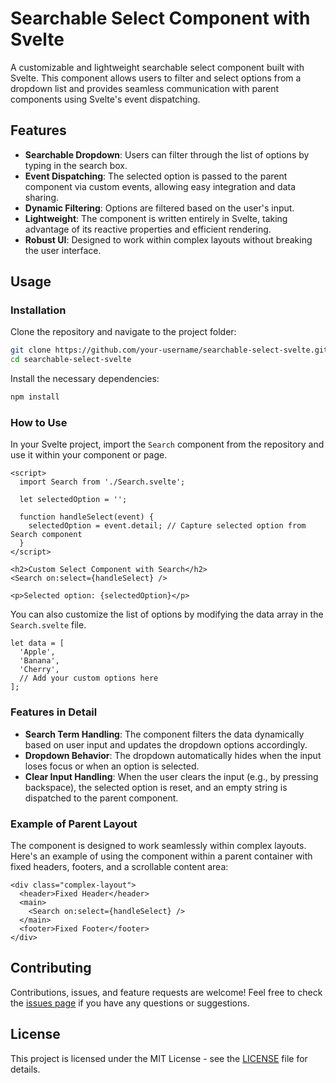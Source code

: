 # Searchable Select Component with Svelte

A customizable and lightweight searchable select component built with Svelte. This component allows users to filter and select options from a dropdown list and provides seamless communication with parent components using Svelte's event dispatching.

## Features

- **Searchable Dropdown**: Users can filter through the list of options by typing in the search box.
- **Event Dispatching**: The selected option is passed to the parent component via custom events, allowing easy integration and data sharing.
- **Dynamic Filtering**: Options are filtered based on the user's input.
- **Lightweight**: The component is written entirely in Svelte, taking advantage of its reactive properties and efficient rendering.
- **Robust UI**: Designed to work within complex layouts without breaking the user interface.

## Usage

### Installation

Clone the repository and navigate to the project folder:

```bash
git clone https://github.com/your-username/searchable-select-svelte.git
cd searchable-select-svelte
```

Install the necessary dependencies:

```bash
npm install
```

### How to Use

In your Svelte project, import the `Search` component from the repository and use it within your component or page.

```svelte
<script>
  import Search from './Search.svelte';

  let selectedOption = '';

  function handleSelect(event) {
    selectedOption = event.detail; // Capture selected option from Search component
  }
</script>

<h2>Custom Select Component with Search</h2>
<Search on:select={handleSelect} />

<p>Selected option: {selectedOption}</p>
```

You can also customize the list of options by modifying the data array in the `Search.svelte` file.

```svelte
let data = [
  'Apple',
  'Banana',
  'Cherry',
  // Add your custom options here
];
```

### Features in Detail

- **Search Term Handling**: The component filters the data dynamically based on user input and updates the dropdown options accordingly.
- **Dropdown Behavior**: The dropdown automatically hides when the input loses focus or when an option is selected.
- **Clear Input Handling**: When the user clears the input (e.g., by pressing backspace), the selected option is reset, and an empty string is dispatched to the parent component.

### Example of Parent Layout

The component is designed to work seamlessly within complex layouts. Here's an example of using the component within a parent container with fixed headers, footers, and a scrollable content area:

```svelte
<div class="complex-layout">
  <header>Fixed Header</header>
  <main>
    <Search on:select={handleSelect} />
  </main>
  <footer>Fixed Footer</footer>
</div>
```

## Contributing

Contributions, issues, and feature requests are welcome! Feel free to check the [issues page](https://github.com/your-username/searchable-select-svelte/issues) if you have any questions or suggestions.

## License

This project is licensed under the MIT License - see the [LICENSE](LICENSE) file for details.